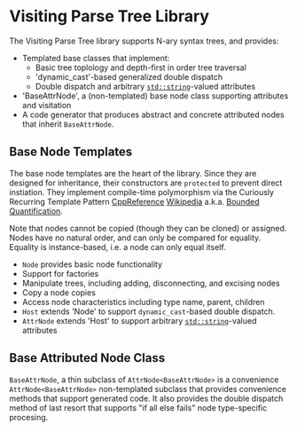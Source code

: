 # Visiting Parse Tree Library

The Visiting Parse Tree library supports N-ary syntax trees, and
provides:

* Templated base classes that implement:
  * Basic tree toplology and depth-first in order tree traversal
  * 'dynamic_cast'-based generalized double dispatch <!-- TODO: link -->
  * Double dispatch and arbitrary 
    [`std::string`](https://en.cppreference.com/w/cpp/string/basic_string.html)-valued
    attributes <!-- TODO: link -->
* 'BaseAttrNode', a (non-templated) base node class supporting attributes and
  visitation
* A code generator that produces abstract and concrete attributed nodes
  that inherit `BaseAttrNode`.

## Base Node Templates

The base node templates are the heart of the library. Since they are
designed for inheritance, their constructors are `protected` to prevent
direct instiation. They implement compile-time polymorphism via the
Curiously Recurring Template Pattern 
[CppReference](https://en.cppreference.com/w/cpp/language/crtp.html)
[Wikipedia](https://en.wikipedia.org/wiki/Curiously_recurring_template_pattern)
a.k.a.
[Bounded Quantification](https://en.wikipedia.org/wiki/Bounded_quantification#F-bounded_quantification).
<!-- TODO(emintz): document in a linked page here and below. -->

Note that nodes cannot be copied (though they can be cloned) or assigned.
Nodes have no natural order, and can only be compared for equality. Equality
is instance-based, i.e. a node can only equal itself.

*  `Node` provides basic node functionality
  * Support for factories
  * Manipulate trees, including adding, disconnecting, and excising nodes
  * Copy a node copies
  * Access node characteristics including type name, parent, children
* `Host` extends 'Node' to support `dynamic_cast`-based
  double dispatch.
* `AttrNode` extends 'Host' to support arbitrary 
  [`std::string`](https://en.cppreference.com/w/cpp/string/basic_string.html)-valued
  attributes <!-- TODO: link -->
  
## Base Attributed Node Class

<!-- TODO(emintz): link to details -->

`BaseAttrNode`, a thin subclass of 
`AttrNode<BaseAttrNode>` is a convenience `AttrNode<BaseAttrNode>` non-templated subclass
that provides convenience methods that support generated code.
It also provides the double dispatch method of last resort that supports
"if all else fails" node type-specific procesing.
